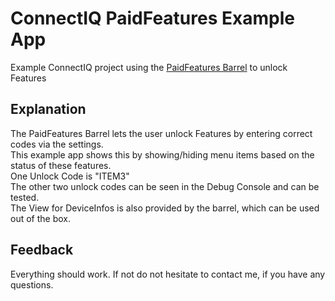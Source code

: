 # ConnectIQ PaidFeatures Example App
Example ConnectIQ project using the [PaidFeatures Barrel](https://github.com/Remoh007/connectiq-paidFeatures-barrel) to unlock Features

## Explanation
The PaidFeatures Barrel lets the user unlock Features by entering correct codes via the settings.  
This example app shows this by showing/hiding menu items based on the status of these features.  
One Unlock Code is "ITEM3"  
The other two unlock codes can be seen in the Debug Console and can be tested.  
The View for DeviceInfos is also provided by the barrel, which can be used out of the box.

## Feedback
Everything should work. If not do not hesitate to contact me, if you have any questions.


